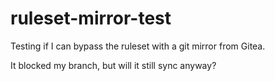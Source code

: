 # ruleset-mirror-test

Testing if I can bypass the ruleset with a git mirror from Gitea.

It blocked my branch, but will it still sync anyway?
